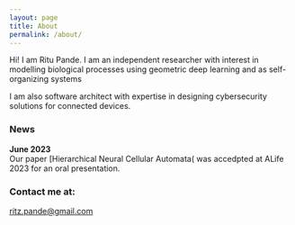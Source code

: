 ```yaml
---
layout: page
title: About
permalink: /about/
---
```


Hi! I am Ritu Pande. I am an independent researcher with interest in modelling biological processes  using geometric deep learning and as self-organizing systems 

I am also software architect with expertise in designing cybersecurity solutions for connected devices. 

### News

**June 2023**  
Our paper [Hierarchical Neural Cellular Automata( was accedpted at ALife 2023 for an oral presentation.  

### Contact me at:

[ritz.pande@gmail.com](mailto:ritz.pande@gmail.com)
